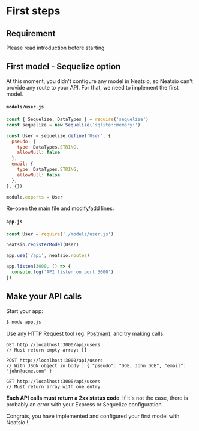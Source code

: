 # First steps

## Requirement

Please read introduction before starting.

## First model - Sequelize option

At this moment, you didn't configure any model in Neatsio, so Neatsio can't provide any route to your API. For that, we need to implement the first model.

#### **`models/user.js`**
```javascript
const { Sequelize, DataTypes } = require('sequelize')
const sequelize = new Sequelize('sqlite::memory:')

const User = sequelize.define('User', {
  pseudo: {
    type: DataTypes.STRING,
    allowNull: false
  },
  email: {
    type: DataTypes.STRING,
    allowNull: false
  },
}, {})

module.exports = User
```

Re-open the main file and modify/add lines:

#### **`app.js`**
```javascript
const User = require('./models/user.js')

neatsio.registerModel(User)

app.use('/api', neatsio.routes)

app.listen(3000, () => {
  console.log('API listen on port 3000')
})
```

## Make your API calls

Start your app:

```sh
$ node app.js
```

Use any HTTP Request tool (eg. [Postman](https://www.postman.com/)), and try making calls:

```
GET http://localhost:3000/api/users
// Must return empty array: []

POST http://localhost:3000/api/users
// With JSON object in body : { "pseudo": "DOE, John DOE", "email": "john@acme.com" }

GET http://localhost:3000/api/users
// Must return array with one entry
```

**Each API calls must return a 2xx status code**. If it's not the case, there is probably an error with your Express or Sequelize configuration.

Congrats, you have implemented and configured your first model with Neatsio !
